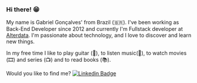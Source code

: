 ### Hi there! 😁

My name is Gabriel Gonçalves' from Brazil (🇧🇷).
I've been working as Back-End Developer since 2012 and currently I'm Fullstack developer at [Alterdata](https://www.alterdata.com.br). 
I'm passionate about technology, and I love to discover and learn new things.

In my free time I like to play guitar (:guitar:), to listen music(🎵), to watch movies (🎞️) and series (📺) and to read books (📚).

Would you like to find me?
[![Linkedin Badge](https://img.shields.io/badge/-LinkedIn-blue?style=flat-square&logo=Linkedin&logoColor=white&link=https://www.linkedin.com/in/gabrieldsn/)](https://www.linkedin.com/in/gabrieldsn/)
